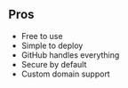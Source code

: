 ##  Pros

- Free to use <!-- .element: class="fragment" data-fragment-index="1" -->
- Simple to deploy <!-- .element: class="fragment" data-fragment-index="2" -->
- GitHub handles everything <!-- .element: class="fragment" data-fragment-index="3" -->
- Secure by default <!-- .element: class="fragment" data-fragment-index="4" -->
- Custom domain support <!-- .element: class="fragment" data-fragment-index="5" -->
